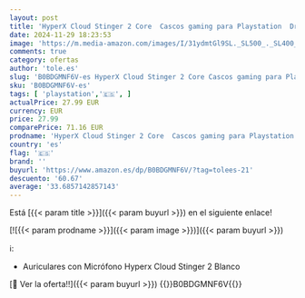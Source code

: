 ```yaml
---
layout: post
title: 'HyperX Cloud Stinger 2 Core  Cascos gaming para Playstation  Drivers de 40 mm y Audio Envolvente  3.5 mm  Micrófono Plegable con cancelación de ruido - Blanco'
date: 2024-11-29 18:23:53
image: 'https://m.media-amazon.com/images/I/31ydmtGl9SL._SL500_._SL400_.jpg'
comments: true
category: ofertas
author: 'tole.es'
slug: 'B0BDGMNF6V-es HyperX Cloud Stinger 2 Core Cascos gaming para Playstation...'
sku: 'B0BDGMNF6V-es'
tags: [ 'playstation','🇪🇸', ]
actualPrice: 27.99 EUR
currency: EUR
price: 27.99
comparePrice: 71.16 EUR
prodname: 'HyperX Cloud Stinger 2 Core  Cascos gaming para Playstation  Drivers de 40 mm y Audio Envolvente  3.5 mm  Micrófono Plegable con cancelación de ruido - Blanco'
country: 'es'
flag: '🇪🇸'
brand: ''
buyurl: 'https://www.amazon.es/dp/B0BDGMNF6V/?tag=tolees-21'
descuento: '60.67'
average: '33.6857142857143'
---
```


Está [{{< param title >}}]({{< param buyurl >}}) en el siguiente enlace!

[![{{< param prodname >}}]({{< param image >}})]({{< param buyurl >}})

ℹ️:

- Auriculares con Micrófono Hyperx Cloud Stinger 2 Blanco

[🛒 Ver la oferta!!]({{< param buyurl >}})
{{<world>}}B0BDGMNF6V{{</world>}}
